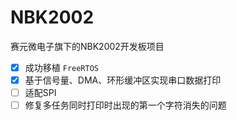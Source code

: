 # NBK2002
赛元微电子旗下的NBK2002开发板项目

- [x] 成功移植 `FreeRTOS`
- [x] 基于信号量、DMA、环形缓冲区实现串口数据打印
- [ ] 适配SPI
- [ ] 修复多任务同时打印时出现的第一个字符消失的问题
